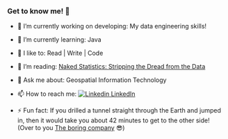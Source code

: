 ### Get to know me! 👋



- 🔭 I’m currently working on developing: My data engineering skills!
- 🌱 I’m currently learning: Java
- 🤔 I like to: Read | Write | Code
- 👯 I’m reading: [Naked Statistics: Stripping the Dread from the Data](https://www.goodreads.com/user/show/87327997-naomi-thiru)
- 💬 Ask me about: Geospatial Information Technology
- 📫 How to reach me: [![Linkedin](https://i.stack.imgur.com/gVE0j.png) LinkedIn](https://www.linkedin.com/in/naomithiru/)


- ⚡ Fun fact: If you drilled a tunnel straight through the Earth and jumped in, then it would take you about 42 minutes to get to the other side! (Over to you [The boring company](https://www.boringcompany.com/projects) :sunglasses:)

